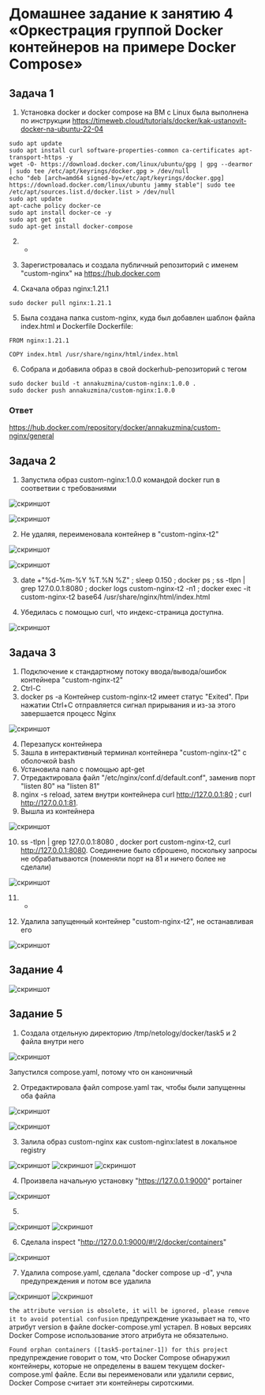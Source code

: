 # Домашнее задание к занятию 4 «Оркестрация группой Docker контейнеров на примере Docker Compose»

## Задача 1

1. Установка docker и docker compose на ВМ с Linux была выполнена по инструкции https://timeweb.cloud/tutorials/docker/kak-ustanovit-docker-na-ubuntu-22-04
```
sudo apt update
sudo apt install curl software-properties-common ca-certificates apt-transport-https -y
wget -O- https://download.docker.com/linux/ubuntu/gpg | gpg --dearmor | sudo tee /etc/apt/keyrings/docker.gpg > /dev/null
echo "deb [arch=amd64 signed-by=/etc/apt/keyrings/docker.gpg] https://download.docker.com/linux/ubuntu jammy stable"| sudo tee /etc/apt/sources.list.d/docker.list > /dev/null
sudo apt update
apt-cache policy docker-ce
sudo apt install docker-ce -y
sudo apt get git
sudo apt-get install docker-compose
```

2. -

3. Зарегистровалась и создала публичный репозиторий с именем "custom-nginx" на https://hub.docker.com 

4. Скачала образ nginx:1.21.1
```
sudo docker pull nginx:1.21.1
```

5. Была создана папка custom-nginx, куда был добавлен шаблон файла index.html и Dockerfile
Dockerfile:
```
FROM nginx:1.21.1

COPY index.html /usr/share/nginx/html/index.html
```

6. Собрала и добавила образ в свой dockerhub-репозиторий с тегом
```
sudo docker build -t annakuzmina/custom-nginx:1.0.0 .
sudo docker push annakuzmina/custom-nginx:1.0.0
```

### Ответ

https://hub.docker.com/repository/docker/annakuzmina/custom-nginx/general

## Задача 2

1. Запустила образ custom-nginx:1.0.0 командой docker run в соответвии с требованиями

![скриншот](screenshots/2.1.png)

![скриншот](screenshots/2.1.1.png)

2. Не удаляя, переименовала контейнер в "custom-nginx-t2"

![скриншот](screenshots/2.2.png)

![скриншот](screenshots/2.2.1.png)

3. date +"%d-%m-%Y %T.%N %Z" ; sleep 0.150 ; docker ps ; ss -tlpn | grep 127.0.0.1:8080  ; docker logs custom-nginx-t2 -n1 ; docker exec -it custom-nginx-t2 base64 /usr/share/nginx/html/index.html

4. Убедилась с помощью curl, что индекс-страница доступна.

![скриншот](screenshots/2.3-4.png)

## Задача 3

1. Подключение к стандартному потоку ввода/вывода/ошибок контейнера "custom-nginx-t2"
2. Ctrl-C
3. docker ps -a 
Контейнер custom-nginx-t2 имеет статус "Exited". При нажатии Ctrl+C отправляется сигнал прирывания и из-за этого завершается процесс Nginx

![скриншот](screenshots/3.1-3.png)

4. Перезапуск контейнера
5. Зашла в интерактивный терминал контейнера "custom-nginx-t2" с оболочкой bash
6. Установила nano с помощью apt-get
7. Отредактировала файл "/etc/nginx/conf.d/default.conf", заменив порт "listen 80" на "listen 81"
8. nginx -s reload, затем внутри контейнера curl http://127.0.0.1:80 ; curl http://127.0.0.1:81.
9. Вышла из контейнера

![скриншот](screenshots/3.4-9.png)

10. ss -tlpn | grep 127.0.0.1:8080 , docker port custom-nginx-t2, curl http://127.0.0.1:8080. 
Соединение было сброшено, поскольку запросы не обрабатываются (поменяли порт на 81 и ничего более не сделали)

![скриншот](screenshots/3.10.png)

11. -

12. Удалила запущенный контейнер "custom-nginx-t2", не останавливая его

![скриншот](screenshots/3.12.png)

## Задание 4

![скриншот](screenshots/4.png)

## Задание 5

1. Создала отдельную директорию /tmp/netology/docker/task5 и 2 файла внутри него

![скриншот](screenshots/5.1.png)

Запустился compose.yaml, потому что он каноничный 

2. Отредактировала файл compose.yaml так, чтобы были запущенны оба файла

![скриншот](screenshots/5.2.png)

![скриншот](screenshots/5.2.1.png)

3. Залила образ custom-nginx как custom-nginx:latest в локальное registry

![скриншот](screenshots/5.3.1.png)
![скриншот](screenshots/5.3.1.png)
![скриншот](screenshots/5.3.1.png)

4. Произвела начальную установку "https://127.0.0.1:9000" portainer

![скриншот](screenshots/5.4.png)

5. 
![скриншот](screenshots/5.5.png)
![скриншот](screenshots/5.5.1.png)

6. Сделала inspect "http://127.0.0.1:9000/#!/2/docker/containers"

![скриншот](screenshots/5.6.png)

7. Удалила compose.yaml, сделала "docker compose up -d", учла предупреждения и потом все удалила

![скриншот](screenshots/5.7.png)
![скриншот](screenshots/5.7.1.png)

`the attribute version is obsolete, it will be ignored, please remove it to avoid potential confusion`
предупреждение указывает на то, что атрибут version в файле docker-compose.yml устарел. В новых версиях Docker Compose использование этого атрибута не обязательно. 

`Found orphan containers ([task5-portainer-1]) for this project`
предупреждение говорит о том, что Docker Compose обнаружил контейнеры, которые не определены в вашем текущем docker-compose.yml файле. Если вы переименовали или удалили сервис, Docker Compose считает эти контейнеры сиротскими.
